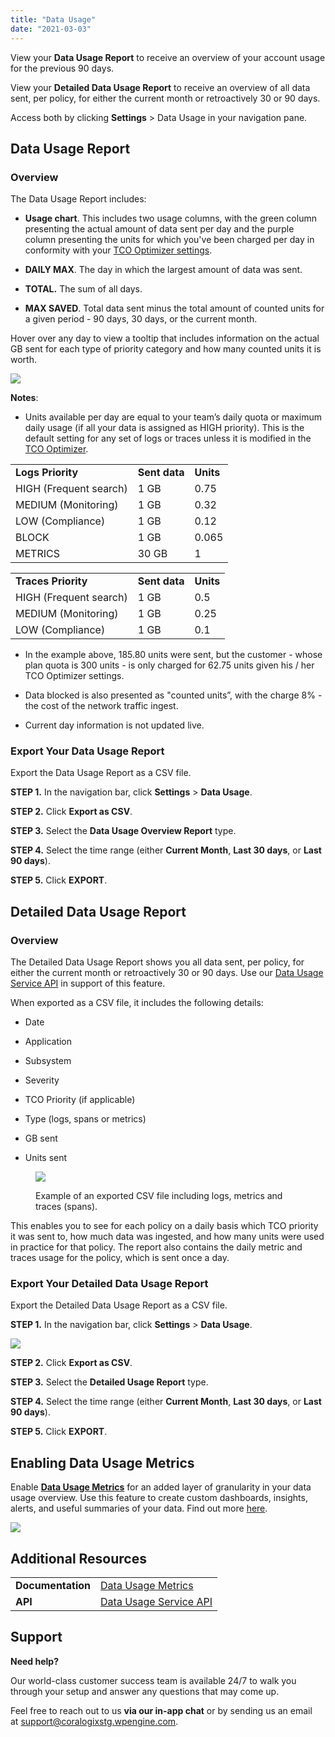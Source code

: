 ```yaml
---
title: "Data Usage"
date: "2021-03-03"
---
```


View your **Data Usage Report** to receive an overview of your account usage for the previous 90 days.

View your **Detailed Data Usage Report** to receive an overview of all data sent, per policy, for either the current month or retroactively 30 or 90 days.

Access both by clicking **Settings** > Data Usage in your navigation pane.

## Data Usage Report

### Overview

The Data Usage Report includes:

- **Usage chart**. This includes two usage columns, with the green column presenting the actual amount of data sent per day and the purple column presenting the units for which you've been charged per day in conformity with your [TCO Optimizer settings](https://coralogixstg.wpengine.com/tutorials/optimize-log-management-costs/).

- **DAILY MAX**. The day in which the largest amount of data was sent.

- **TOTAL.** The sum of all days.

- **MAX SAVED**. Total data sent minus the total amount of counted units for a given period - 90 days, 30 days, or the current month.

Hover over any day to view a tooltip that includes information on the actual GB sent for each type of priority category and how many counted units it is worth.

![](images/Data-Usage-1024x887.png)

**Notes**:

- Units available per day are equal to your team’s daily quota or maximum daily usage (if all your data is assigned as HIGH priority). This is the default setting for any set of logs or traces unless it is modified in the [TCO Optimizer](https://coralogixstg.wpengine.com/tutorials/optimize-log-management-costs/).

<table><tbody><tr><td class="has-text-align-left" data-align="left"><strong>Logs Priority</strong></td><td><strong>Sent data</strong></td><td><strong>Units</strong></td></tr><tr><td class="has-text-align-left" data-align="left"><meta charset="utf-8">HIGH (Frequent search)</td><td>1 GB</td><td><meta charset="utf-8">0.75</td></tr><tr><td class="has-text-align-left" data-align="left"><meta charset="utf-8">MEDIUM (Monitoring)</td><td><meta charset="utf-8">1 GB</td><td><meta charset="utf-8">0.32</td></tr><tr><td class="has-text-align-left" data-align="left"><meta charset="utf-8">LOW (Compliance)</td><td><meta charset="utf-8">1 GB</td><td><meta charset="utf-8">0.12</td></tr><tr><td class="has-text-align-left" data-align="left"><meta charset="utf-8">BLOCK</td><td><meta charset="utf-8">1 GB</td><td><meta charset="utf-8">0.065</td></tr><tr><td class="has-text-align-left" data-align="left"><meta charset="utf-8">METRICS</td><td>30 GB</td><td>1</td></tr></tbody></table>

<table><tbody><tr><td class="has-text-align-left" data-align="left"><strong>Traces Priority</strong></td><td><strong>Sent data</strong></td><td><strong>Units</strong></td></tr><tr><td class="has-text-align-left" data-align="left"><meta charset="utf-8">HIGH (Frequent search)</td><td>1 GB</td><td><meta charset="utf-8">0.5</td></tr><tr><td class="has-text-align-left" data-align="left"><meta charset="utf-8">MEDIUM (Monitoring)</td><td><meta charset="utf-8">1 GB</td><td><meta charset="utf-8">0.25</td></tr><tr><td class="has-text-align-left" data-align="left"><meta charset="utf-8">LOW (Compliance)</td><td><meta charset="utf-8">1 GB</td><td><meta charset="utf-8">0.1</td></tr></tbody></table>

- In the example above, 185.80 units were sent, but the customer - whose plan quota is 300 units - is only charged for 62.75 units given his / her TCO Optimizer settings.

- Data blocked is also presented as "counted units”, with the charge 8% - the cost of the network traffic ingest.

- Current day information is not updated live.

### Export Your Data Usage Report

Export the Data Usage Report as a CSV file.

**STEP 1.** In the navigation bar, click **Settings** \> **Data Usage**.

**STEP 2.** Click **Export as CSV**.

**STEP 3.** Select the **Data Usage Overview Report** type.

**STEP 4.** Select the time range (either **Current Month**, **Last 30 days**, or **Last 90 days**).

**STEP 5.** Click **EXPORT**.

## Detailed Data Usage Report

### Overview

The Detailed Data Usage Report shows you all data sent, per policy, for either the current month or retroactively 30 or 90 days. Use our [Data Usage Service API](https://coralogixstg.wpengine.com/docs/data-usage-service-api/) in support of this feature.

When exported as a CSV file, it includes the following details:

- Date

- Application

- Subsystem

- Severity

- TCO Priority (if applicable)

- Type (logs, spans or metrics)

- GB sent

- Units sent

<figure>

![](images/Data-Usage-CSV.png)

<figcaption>

Example of an exported CSV file including logs, metrics and traces (spans).

</figcaption>

</figure>

This enables you to see for each policy on a daily basis which TCO priority it was sent to, how much data was ingested, and how many units were used in practice for that policy. The report also contains the daily metric and traces usage for the policy, which is sent once a day.

### Export Your Detailed Data Usage Report

Export the Detailed Data Usage Report as a CSV file.

**STEP 1.** In the navigation bar, click **Settings** \> **Data Usage**.

![](images/Data-Usage-Export-as-CSV-1024x861.png)

**STEP 2.** Click **Export as CSV**.

**STEP 3.** Select the **Detailed Usage Report** type.

**STEP 4.** Select the time range (either **Current Month**, **Last 30 days**, or **Last 90 days**).

**STEP 5.** Click **EXPORT**.

## Enabling Data Usage Metrics

Enable **[Data Usage Metrics](https://coralogixstg.wpengine.com/docs/data-usage-metrics/)** for an added layer of granularity in your data usage overview. Use this feature to create custom dashboards, insights, alerts, and useful summaries of your data. Find out more [here](https://coralogixstg.wpengine.com/docs/data-usage-metrics/).

![](images/Data-Usage-Metrics-Support-1024x859.png)

## Additional Resources

<table><tbody><tr><td><strong>Documentation</strong></td><td><a href="https://coralogixstg.wpengine.com/docs/data-usage-metrics/">Data Usage Metrics</a></td></tr><tr><td><strong>API</strong></td><td><a href="https://coralogixstg.wpengine.com/docs/data-usage-service-api/">Data Usage Service API</a></td></tr></tbody></table>

## **Support**

**Need help?**

Our world-class customer success team is available 24/7 to walk you through your setup and answer any questions that may come up.

Feel free to reach out to us **via our in-app chat** or by sending us an email at [support@coralogixstg.wpengine.com](mailto:support@coralogixstg.wpengine.com).
